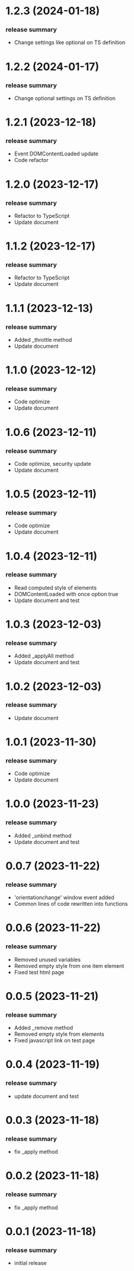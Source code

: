 <a name="1.2.3"></a>
# 1.2.3 (2024-01-18)

### release summary

- Change settings like optional on TS definition

<a name="1.2.2"></a>
# 1.2.2 (2024-01-17)

### release summary

- Change optional settings on TS definition

<a name="1.2.1"></a>
# 1.2.1 (2023-12-18)

### release summary

- Event DOMContentLoaded update
- Code refactor

<a name="1.2.0"></a>
# 1.2.0 (2023-12-17)

### release summary

- Refactor to TypeScript
- Update document

<a name="1.1.2"></a>
# 1.1.2 (2023-12-17)

### release summary

- Refactor to TypeScript
- Update document

<a name="1.1.1"></a>
# 1.1.1 (2023-12-13)

### release summary

- Added _throttle method
- Update document

<a name="1.1.0"></a>
# 1.1.0 (2023-12-12)

### release summary

- Code optimize
- Update document

<a name="1.0.6"></a>
# 1.0.6 (2023-12-11)

### release summary

- Code optimize, security update
- Update document

<a name="1.0.5"></a>
# 1.0.5 (2023-12-11)

### release summary

- Code optimize
- Update document

<a name="1.0.4"></a>
# 1.0.4 (2023-12-11)

### release summary

- Read computed style of elements
- DOMContentLoaded with once option true 
- Update document and test

<a name="1.0.3"></a>
# 1.0.3 (2023-12-03)

### release summary

- Added _applyAll method
- Update document and test

<a name="1.0.2"></a>
# 1.0.2 (2023-12-03)

### release summary

- Update document

<a name="1.0.1"></a>
# 1.0.1 (2023-11-30)

### release summary

- Code optimize
- Update document

<a name="1.0.0"></a>
# 1.0.0 (2023-11-23)

### release summary

- Added _unbind method
- Update document and test

<a name="0.0.7"></a>
# 0.0.7 (2023-11-22)

### release summary

- 'orientationchange' window event added
- Common lines of code rewritten into functions

<a name="0.0.6"></a>
# 0.0.6 (2023-11-22)

### release summary

- Removed unused variables
- Removed empty style from one item element
- Fixed test html page

<a name="0.0.5"></a>
# 0.0.5 (2023-11-21)

### release summary

- Added _remove method
- Removed empty style from elements
- Fixed javascript link on test page

<a name="0.0.4"></a>
# 0.0.4 (2023-11-19)

### release summary

- update document and test

<a name="0.0.3"></a>
# 0.0.3 (2023-11-18)

### release summary

- fix _apply method

<a name="0.0.2"></a>
# 0.0.2 (2023-11-18)

### release summary

- fix _apply method

<a name="0.0.1"></a>
# 0.0.1 (2023-11-18)

### release summary

- initial release